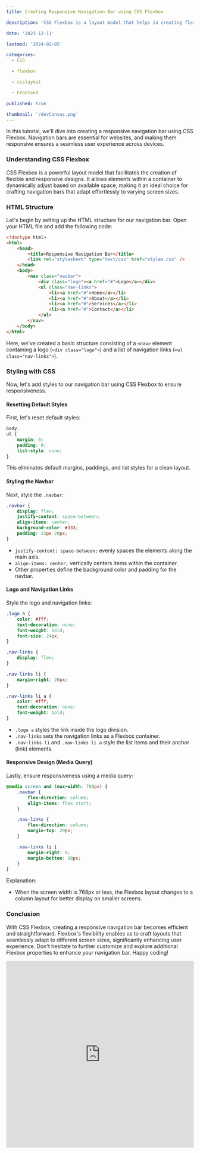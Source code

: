 ```yaml
---
title: Creating Responsive Navigation Bar using CSS Flexbox

description: 'CSS Flexbox is a layout model that helps in creating flexible and responsive layouts. It allows elements within a container to be dynamically arranged based on available space, making it perfect for designing navigation bars.'

date: '2023-12-11'

lastmod: '2024-02-05'

categories:
  - CSS

  - flexbox

  - csslayout

  - Frontend

published: true

thumbnail: '/devCanvas.png'
---
```


In this tutorial, we’ll dive into creating a responsive navigation bar using CSS Flexbox. Navigation bars are essential for websites, and making them responsive ensures a seamless user experience across devices.

### Understanding CSS Flexbox

CSS Flexbox is a powerful layout model that facilitates the creation of flexible and responsive designs. It allows elements within a container to dynamically adjust based on available space, making it an ideal choice for crafting navigation bars that adapt effortlessly to varying screen sizes.

### HTML Structure

Let's begin by setting up the HTML structure for our navigation bar. Open your HTML file and add the following code:

```html
<!doctype html>
<html>
	<head>
		<title>Responsive Navigation Bar</title>
		<link rel="stylesheet" type="text/css" href="styles.css" />
	</head>
	<body>
		<nav class="navbar">
			<div class="logo"><a href="#">Logo</a></div>
			<ul class="nav-links">
				<li><a href="#">Home</a></li>
				<li><a href="#">About</a></li>
				<li><a href="#">Services</a></li>
				<li><a href="#">Contact</a></li>
			</ul>
		</nav>
	</body>
</html>
```

Here, we've created a basic structure consisting of a `<nav>` element containing a logo (`<div class="logo">`) and a list of navigation links (`<ul class="nav-links">`).

### Styling with CSS

Now, let's add styles to our navigation bar using CSS Flexbox to ensure responsiveness.

#### Resetting Default Styles

First, let's reset default styles:

```css
body,
ul {
	margin: 0;
	padding: 0;
	list-style: none;
}
```

This eliminates default margins, paddings, and list styles for a clean layout.

#### Styling the Navbar

Next, style the `.navbar`:

```css
.navbar {
	display: flex;
	justify-content: space-between;
	align-items: center;
	background-color: #333;
	padding: 15px 20px;
}
```

- `justify-content: space-between;` evenly spaces the elements along the main axis.
- `align-items: center;` vertically centers items within the container.
- Other properties define the background color and padding for the navbar.

#### Logo and Navigation Links

Style the logo and navigation links:

```css
.logo a {
	color: #fff;
	text-decoration: none;
	font-weight: bold;
	font-size: 24px;
}

.nav-links {
	display: flex;
}

.nav-links li {
	margin-right: 20px;
}

.nav-links li a {
	color: #fff;
	text-decoration: none;
	font-weight: bold;
}
```

- `.logo a` styles the link inside the logo division.
- `.nav-links` sets the navigation links as a Flexbox container.
- `.nav-links li` and `.nav-links li a` style the list items and their anchor (link) elements.

#### Responsive Design (Media Query)

Lastly, ensure responsiveness using a media query:

```css
@media screen and (max-width: 768px) {
	.navbar {
		flex-direction: column;
		align-items: flex-start;
	}

	.nav-links {
		flex-direction: column;
		margin-top: 20px;
	}

	.nav-links li {
		margin-right: 0;
		margin-bottom: 10px;
	}
}
```

Explanation:

- When the screen width is 768px or less, the Flexbox layout changes to a column layout for better display on smaller screens.

### Conclusion

With CSS Flexbox, creating a responsive navigation bar becomes efficient and straightforward. Flexbox's flexibility enables us to craft layouts that seamlessly adapt to different screen sizes, significantly enhancing user experience. Don't hesitate to further customize and explore additional Flexbox properties to enhance your navigation bar. Happy coding!

<iframe
  title="embed"
  src="https://snippet-bice.vercel.app/play/hm4MW1/embed"
  frameborder="0"
  height="500px"
  width="100%"
  loading="lazy"  
/>

